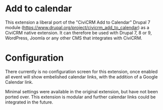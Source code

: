# Add to calendar

This extension a liberal port of the "CiviCRM Add to Calendar" Drupal 7 module (https://www.drupal.org/project/civicrm_add_to_calendar) as a CiviCRM native extension. It can therefore be used with Drupal 7, 8 or 9, WordPress, Joomla or any other CMS that integrates with CiviCRM.

# Configuration

There currently is no configuration screen for this extension, once enabled all event will show embelished calendar links, with the addition of a Google Calendar link.

Minimal settings were available in the original extension, but have not been ported over. This extension is modular and further calendar links could be integrated in the future.
